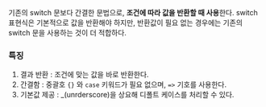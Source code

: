 기존의 switch 문보다 간결한 문법으로, **조건에 따라 값을 반환할 때 사용**한다.
switch 표현식은 기본적으로 값을 반환해야 하지만, 반환값이 필요 없는 경우에는 기존의 switch 문을 사용하는 것이 더 적합하다.

### 특징
1. 결과 반환 : 조건에 맞는 값을 바로 반환한다.
2. 간결함 : 중괄호 `{}` 와 `case` 키워드가 필요 없으며, `=>` 기호를 사용한다.
3. 기본값 제공 : \_(unrderscore)을 상요해 디폴트 케이스를 처리할 수 있다.

```csharp

```
